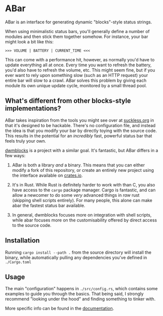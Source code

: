# ABar

ABar is an interface for generating dynamic "blocks"-style status strings.

When using minimalistic status bars, you'll generally define a number of modules
and then stick them together somehow. For instance, your bar might look a bit
like this:

```
>>> VOLUME | BATTERY | CURRENT_TIME <<<
```

This can come with a performance hit, however, as normally you'd have to update
everything all at once. Every time you want to refresh the battery, you'd also
have to refresh the volume, etc. This might seem fine, but if you ever want to
rely upon something slow (such as an HTTP request) your entire bar will slow to
a crawl. ABar solves this problem by giving each module its own unique update
cycle, monitored by a small thread pool.


## What's different from other blocks-style implementations?

ABar takes inspiration from the tools you might see over at
[suckless.org](https://suckless.org) in that it's designed to be hackable.
There's no configuration file, and instead the idea is that you modify your bar
by directly toying with the source code. This results in the potential for an
*incredibly* fast, powerful status bar that feels truly your own.

[dwmblocks](https://github.com/torrinfail/dwmblocks) is a project with a similar
goal. It's fantastic, but ABar differs in a few ways:

1. ABar is both a library *and* a binary. This means that you can either modify
   a fork of this repository, or create an entirely new project using the
   interface available on [crates.io](https://crates.io).

2. It's in Rust. While Rust is definitely harder to work with than C, you also
   have access to the `cargo` package manager. Cargo is fantastic, and can allow
   a newcomer to do some *very* advanced things in *raw* rust (skipping shell
   scripts entirely). For many people, this alone can make abar the fastest
   status bar available.

3. In general, dwmblocks focuses more on integration with shell scripts, while
   abar focuses more on the customisability offered by direct access to the
   source code.


## Installation

Running `cargo install --path .` from the source directory will install the
binary, while automatically pulling any dependencies you've defined in
`./Cargo.toml`


## Usage

The main "configuration" happens in `./src/config.rs`, which contains some
examples to guide you through the basics. That being said, I strongly recommend
"looking under the hood" and finding something to tinker with.

More specific info can be found in the [documentation](https://docs.rs/abar).
